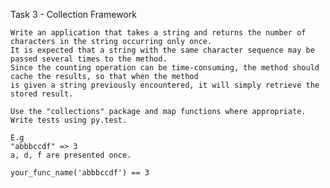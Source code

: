 Task 3 - Collection Framework

    Write an application that takes a string and returns the number of characters in the string occurring only once. 
    It is expected that a string with the same character sequence may be passed several times to the method. 
    Since the counting operation can be time-consuming, the method should cache the results, so that when the method 
    is given a string previously encountered, it will simply retrieve the stored result.

    Use the "collections" package and map functions where appropriate. 
    Write tests using py.test.

    E.g
    "abbbccdf" => 3
    a, d, f are presented once.

    your_func_name('abbbccdf') == 3
